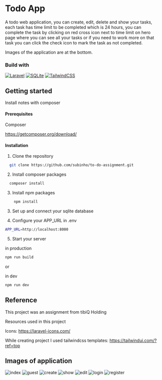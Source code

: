 # Todo App
A todo web application, you can create, edit, delete and show your tasks, each task has time limit to be completed which is 24 hours, you can complete the task by clicking on red cross icon next to time limit on hero page where you can see all your tasks or if you need to work more on that task you can click the check icon to mark the task as not completed. 

Images of the application are at the bottom.
### Build with

[![Laravel](https://img.shields.io/badge/Laravel-%23FF2D20.svg?logo=laravel&logoColor=white&link=https://laravel.com/)](#)
[![SQLite](https://img.shields.io/badge/SQLite-%2307405e.svg?logo=sqlite&logoColor=white&link=https://www.sqlite.org/index.html)](#)
[![TailwindCSS](https://img.shields.io/badge/Tailwind%20CSS-%2338B2AC.svg?logo=tailwind-css&logoColor=white&link=https://tailwindcss.com/)](#)

## Getting started

Install notes with composer

#### Prerequisites

Composer

https://getcomposer.org/download/

#### Installation

1. Clone the repository
```bash
  git clone https://github.com/subinho/to-do-assignment.git
```

2. Install composer packages
```bash
  composer install
```

3. Install npm packages
```bash
    npm install
```

3. Set up and connect your sqlite database


4. Configure your APP_URL in .env
```bash
APP_URL=http://localhost:8000
```

5. Start your server

in production

```bash
npm run build
```

or 

in dev

```bash
npm run dev
```


## Reference

This project was an assignment from tibiQ Holding

Resources used in this project

Icons: https://laravel-icons.com/

While creating project I used tailwindcss templates: https://tailwindui.com/?ref=top

## Images of application

![index](https://github.com/user-attachments/assets/2051434d-86f2-43da-b11f-142c447faaf2)
![guest](https://github.com/user-attachments/assets/d13e0246-5b3c-47ee-84de-2f66fda7fa56)
![create](https://github.com/user-attachments/assets/314b2f93-c14d-420c-9085-858d9a007073)
![show](https://github.com/user-attachments/assets/a6f6e3b3-f7a0-408e-938d-ebd3774ccda0)
![edit](https://github.com/user-attachments/assets/487ea516-b2ef-4ea6-9a44-3e5c85fa231b)
![login](https://github.com/user-attachments/assets/cbf8fd82-4e5e-42d9-8d56-6cbe3dcc443f)
![register](https://github.com/user-attachments/assets/cdc38c0c-578a-4c2d-84b6-568b74a78afe)
